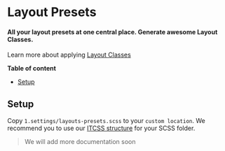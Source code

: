 # Layout Presets


#### All your layout presets at one central place. Generate awesome Layout Classes.

Learn more about applying [Layout Classes](layout/layout-classes.md)


**Table of content**
- [Setup](#setup)


## Setup

Copy `1.settings/layouts-presets.scss` to your `custom location`. 
We recommend you to use our [ITCSS structure]() for your SCSS folder. 



> We will add more documentation soon

